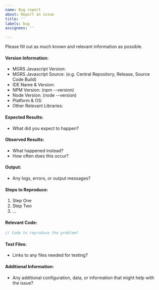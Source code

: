 ```yaml
---
name: Bug report
about: Report an issue
title: ''
labels: bug
assignees: ''

---
```


Please fill out as much known and relevant information as possible.

#### Version Information:

  * MGRS Javascript Version:
  * MGRS Javascript Source: (e.g. Central Repository, Release, Source Code Build)
  * IDE Name & Version:
  * NPM Version: (npm --version)
  * Node Version: (node --version)
  * Platform & OS:
  * Other Relevant Libraries:

#### Expected Results:

  * What did you expect to happen?

#### Observed Results:

  * What happened instead?
  * How often does this occur?

#### Output:

  * Any logs, errors, or output messages?

#### Steps to Reproduce:

  1. Step One
  2. Step Two
  3. ...

#### Relevant Code:

```javascript
// Code to reproduce the problem?
```

#### Test Files:

  * Links to any files needed for testing?

#### Additional Information:

  * Any additional configuration, data, or information that might help with the issue?
